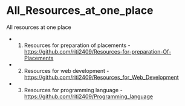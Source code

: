 # All_Resources_at_one_place
All resources at one place


- 1. Resources for preparation of  placements -https://github.com/riti2409/Resources-for-preparation-Of-Placements
 

- 2.  Resources for web development - https://github.com/riti2409/Resources_for_Web_Development
 

- 3. Resources for programming language - https://github.com/riti2409/Programming_language

